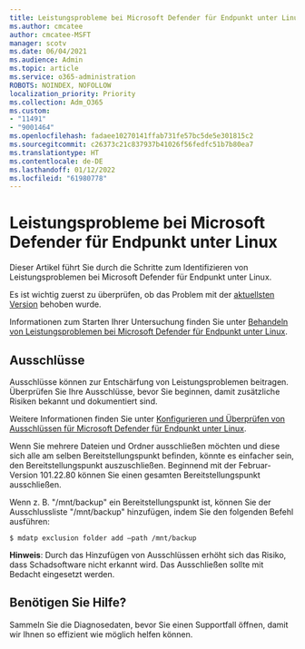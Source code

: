 ```yaml
---
title: Leistungsprobleme bei Microsoft Defender für Endpunkt unter Linux
ms.author: cmcatee
author: cmcatee-MSFT
manager: scotv
ms.date: 06/04/2021
ms.audience: Admin
ms.topic: article
ms.service: o365-administration
ROBOTS: NOINDEX, NOFOLLOW
localization_priority: Priority
ms.collection: Adm_O365
ms.custom:
- "11491"
- "9001464"
ms.openlocfilehash: fadaee10270141ffab731fe57bc5de5e301815c2
ms.sourcegitcommit: c26373c21c837937b41026f56fedfc51b7b80ea7
ms.translationtype: HT
ms.contentlocale: de-DE
ms.lasthandoff: 01/12/2022
ms.locfileid: "61980778"
---
```

# <a name="performance-issues-for-microsoft-defender-for-endpoint-on-linux"></a>Leistungsprobleme bei Microsoft Defender für Endpunkt unter Linux

Dieser Artikel führt Sie durch die Schritte zum Identifizieren von Leistungsproblemen bei Microsoft Defender für Endpunkt unter Linux.

Es ist wichtig zuerst zu überprüfen, ob das Problem mit der [aktuellsten Version](https://docs.microsoft.com/microsoft-365/security/defender-endpoint/linux-whatsnew) behoben wurde. 

Informationen zum Starten Ihrer Untersuchung finden Sie unter [Behandeln von Leistungsproblemen bei Microsoft Defender für Endpunkt unter Linux](https://docs.microsoft.com/microsoft-365/security/defender-endpoint/linux-support-perf).

## <a name="exclusions"></a>Ausschlüsse

Ausschlüsse können zur Entschärfung von Leistungsproblemen beitragen. Überprüfen Sie Ihre Ausschlüsse, bevor Sie beginnen, damit zusätzliche Risiken bekannt und dokumentiert sind.

Weitere Informationen finden Sie unter [Konfigurieren und Überprüfen von Ausschlüssen für Microsoft Defender für Endpunkt unter Linux](https://docs.microsoft.com/microsoft-365/security/defender-endpoint/linux-exclusions).

Wenn Sie mehrere Dateien und Ordner ausschließen möchten und diese sich alle am selben Bereitstellungspunkt befinden, könnte es einfacher sein, den Bereitstellungspunkt auszuschließen. Beginnend mit der Februar-Version 101.22.80 können Sie einen gesamten Bereitstellungspunkt ausschließen.

Wenn z. B. "/mnt/backup" ein Bereitstellungspunkt ist, können Sie der Ausschlussliste "/mnt/backup" hinzufügen, indem Sie den folgenden Befehl ausführen:

`$ mdatp exclusion folder add –path /mnt/backup`

**Hinweis**: Durch das Hinzufügen von Ausschlüssen erhöht sich das Risiko, dass Schadsoftware nicht erkannt wird. Das Ausschließen sollte mit Bedacht eingesetzt werden.

## <a name="need-help"></a>Benötigen Sie Hilfe?

Sammeln Sie die Diagnosedaten, bevor Sie einen Supportfall öffnen, damit wir Ihnen so effizient wie möglich helfen können.
